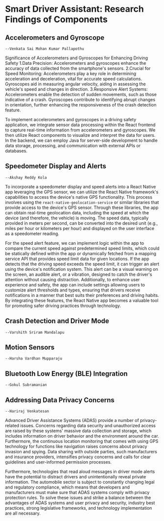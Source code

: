 # Smart Driver Assistant: Research Findings of Components

## Accelerometers and Gyroscope
`--Venkata Sai Mohan Kumar Pallapothu `

Significance of Accelerometers and Gyroscopes for Enhancing Driving Safety
1.Data Precision:
Accelerometers and gyroscopes enhance the accuracy of data collected from the smartphone's sensors.
2.Crucial for Speed Monitoring:
Accelerometers play a key role in determining acceleration and deceleration, vital for accurate speed calculations.
Gyroscopes aid in measuring angular velocity, aiding in assessing the vehicle's speed and changes in direction.
3.Responsive Alert Systems:
Accelerometers enable the detection of sudden movements, such as those indicative of a crash.
Gyroscopes contribute to identifying abrupt changes in orientation, further enhancing the responsiveness of the crash detection feature.

To implement accelerometers and gyroscopes in a driving safety application, we integrate sensor data processing within the React frontend to capture real-time information from accelerometers and gyroscopes. We then utilize React components to visualize and interpret the data for users. In the backend, we can employ Java for server-side development to handle data storage, processing, and communication with external APIs or databases. 

## Speedometer Display and Alerts
`--Akshay Reddy Kola`

To incorporate a speedometer display and speed alerts into a React Native app leveraging the GPS sensor, we can utilize the React Native framework's capabilities to access the device's native GPS functionality. This process involves using the `react-native-geolocation-service` or similar libraries that provide access to the device's GPS sensor. Through these libraries, the app can obtain real-time geolocation data, including the speed at which the device (and therefore, the vehicle) is moving. The speed data, typically provided in meters per second, can be converted into the desired unit (e.g., miles per hour or kilometers per hour) and displayed on the user interface as a speedometer reading.

For the speed alert feature, we can implement logic within the app to compare the current speed against predetermined speed limits, which could be statically defined within the app or dynamically fetched from a mapping service API that provides speed limit data for given locations. If the app detects that the driving speed exceeds the speed limit, it can trigger an alert using the device's notification system. This alert can be a visual warning on the screen, an audible alert, or a vibration, designed to catch the driver's attention without causing distraction. Additionally, to enhance user experience and safety, the app can include settings allowing users to customize alert thresholds and types, ensuring that drivers receive notifications in a manner that best suits their preferences and driving habits. By integrating these features, the React Native app becomes a valuable tool for promoting safer driving practices through technology.

## Crash Detection and Driver Mode
`--Varshith Sriram Mandalapu`

## Motion Sensors
`--Harsha Vardhan Mupparaju`

## Bluetooth Low Energy (BLE) Integration
`--Gokul Subramanian`

## Addressing Data Privacy Concerns
`--Hariraj Venkatesan`

Advanced Driver Assistance Systems (ADAS) provide a number of privacy-related issues. Concerns regarding data security and unauthorized access are raised by these systems' massive data collection and storage, which includes information on driver behavior and the environment around the car. Furthermore, the continuous location monitoring that comes with using GPS technology for functions like navigation raises concerns about privacy invasion and spying. Data sharing with outside parties, such manufacturers and insurance providers, intensifies privacy concerns and calls for clear guidelines and user-informed permission processes.

Furthermore, technologies that read aloud messages in driver mode alerts have the potential to distract drivers and unintentionally reveal private information. The automobile sector is subject to constantly changing legal and regulatory compliance, which means that developers and manufacturers must make sure that ADAS systems comply with privacy protection rules. To solve these issues and strike a balance between the advantages of ADAS systems and user privacy and security, industry best practices, strong legislative frameworks, and technology implementation are all necessary.
